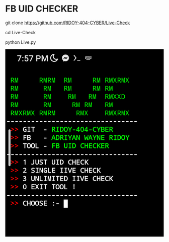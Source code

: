 # FB UID CHECKER


git clone https://github.com/RIDOY-404-CYBER/Live-Check

cd Live-Check

python Live.py

![20200808_160757](https://raw.githubusercontent.com/RIDOY-404-CYBER/Live-Check/main/Screenshot_2024-06-19-19-57-38-089_com.termux.png)

